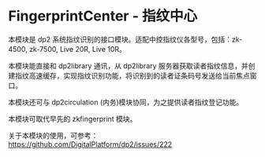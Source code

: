 # FingerprintCenter - 指纹中心

本模块是 dp2 系统指纹识别的接口模块。适配中控指纹仪各型号，包括：zk-4500, zk-7500, Live 20R, Live 10R。

本模块能直接和 dp2library 通讯，从 dp2library 服务器获取读者指纹信息，并创建指纹高速缓存，实现指纹识别功能，将识别到的读者证条码号发送给当前焦点窗口。

本模块还可与 dp2circulation (内务)模块协同，为之提供读者指纹登记功能。

本模块可取代早先的 zkfingerprint 模块。

关于本模块的使用，可参考：
https://github.com/DigitalPlatform/dp2/issues/222
